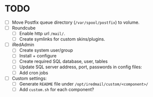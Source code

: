 # TODO

- [ ] Move Postfix queue directory (`/var/spool/postfix`) to volume.
- [ ] Roundcube
    - [ ] Enable http url `/mail/`.
    - [ ] Create symlinks for custom skins/plugins.

- [ ] iRedAdmin
    - [ ] Create system user/group
    - [ ] Install + configure
    - [ ] Create required SQL database, user, tables
    - [ ] Update SQL server address, port, passwords in config files:
    - [ ] Add cron jobs

- [ ] Custom settings:
    - [ ] Generate `README` file under `/opt/iredmail/custom/<component>/`
    - [ ] Add `custom.sh` for each component?
